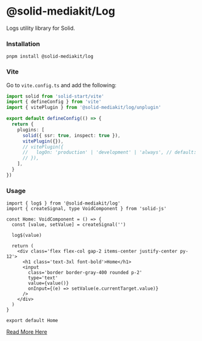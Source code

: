 # @solid-mediakit/Log

Logs utility library for Solid.

### Installation

```
pnpm install @solid-mediakit/log
```

### Vite

Go to `vite.config.ts` and add the following:

```ts
import solid from 'solid-start/vite'
import { defineConfig } from 'vite'
import { vitePlugin } from '@solid-mediakit/log/unplugin'

export default defineConfig(() => {
  return {
    plugins: [
      solid({ ssr: true, inspect: true }),
      vitePlugin({}),
      // vitePlugin({
      //   logOn: 'production' | 'development' | 'always', // default: 'always'
      // }),
    ],
  }
})
```

### Usage

```tsx
import { log$ } from '@solid-mediakit/log'
import { createSignal, type VoidComponent } from 'solid-js'

const Home: VoidComponent = () => {
  const [value, setValue] = createSignal('')

  log$(value)

  return (
    <div class='flex flex-col gap-2 items-center justify-center py-12'>
      <h1 class='text-3xl font-bold'>Home</h1>
      <input
        class='border border-gray-400 rounded p-2'
        type='text'
        value={value()}
        onInput={(e) => setValue(e.currentTarget.value)}
      />
    </div>
  )
}

export default Home
```

[Read More Here](https://mediakit-taupe.vercel.app/log/install)
